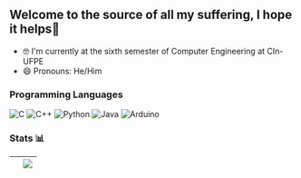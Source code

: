 ## Welcome to the source of all my suffering, I hope it helps💜


- 🤓 I'm currently at the sixth semester of Computer Engineering at CIn-UFPE
- 😄 Pronouns: He/Him
### Programming Languages

![C](https://img.shields.io/badge/c-%2300599C.svg?style=for-the-badge&logo=c&logoColor=white) 
![C++](https://img.shields.io/badge/c++-%2300599C.svg?style=for-the-badge&logo=c%2B%2B&logoColor=white)
![Python](https://img.shields.io/badge/Python-3776AB?logo=python&logoColor=white&style=for-the-badge)
![Java](https://img.shields.io/badge/Java-ED8B00?style=for-the-badge&logo=openjdk&logoColor=white)
![Arduino](https://img.shields.io/badge/Arduino-00979D?style=for-the-badge&logo=Arduino&logoColor=white)

### Stats 📊
| </a> | <a href="https://github.com/LucasAbsalao/github-readme-stats"><img align="center" src="https://github-readme-stats.vercel.app/api/top-langs/?username=LucasAbsalao&layout=compact&theme=buefy&hide_border=true" /></a> |
| ------------- | ------------- |
<!--
**LucasAbsalao/LucasAbsalao** is a ✨ _special_ ✨ repository because its `README.md` (this file) appears on your GitHub profile.

Here are some ideas to get you started:

- 🔭 I’m currently working on ...
- 🌱 I’m currently learning ...
- 👯 I’m looking to collaborate on ...
- 🤔 I’m looking for help with ...
- 💬 Ask me about ...
- 📫 How to reach me: ...
- 😄 Pronouns: ...
- ⚡ Fun fact: ...
-->
